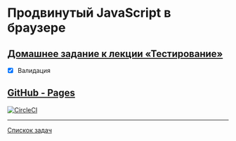 # Продвинутый JavaScript в браузере

## [Домашнее задание к лекции «Тестирование»](https://github.com/netology-code/ahj-homeworks/tree/simplification/testing)

- [x] Валидация

## [GitHub - Pages](https://tomsg03.github.io/ahj-testing-validator-v2)

[![CircleCI](https://circleci.com/gh/TomSG03/ahj-testing-validator-v2/tree/main.svg?style=svg)](https://circleci.com/gh/TomSG03/ahj-testing-validator-v2/tree/main)

---
[Спискок задач](https://github.com/TomSG03/ahs-homeworks-list)
